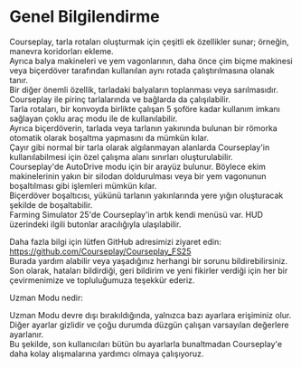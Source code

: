 # Genel Bilgilendirme
  
Courseplay, tarla rotaları oluşturmak için çeşitli ek özellikler sunar; örneğin, manevra koridorları ekleme.  
Ayrıca balya makineleri ve yem vagonlarının, daha önce çim biçme makinesi veya biçerdöver tarafından kullanılan aynı rotada çalıştırılmasına olanak tanır.   
Bir diğer önemli özellik, tarladaki balyaların toplanması veya sarılmasıdır.  
Courseplay ile pirinç tarlalarında ve bağlarda da çalışılabilir.  
Tarla rotaları, bir konvoyda birlikte çalışan 5 şoföre kadar kullanım imkanı sağlayan çoklu araç modu ile de kullanılabilir.  
Ayrıca biçerdöverin, tarlada veya tarlanın yakınında bulunan bir römorka otomatik olarak boşaltma yapmasını da mümkün kılar.  
Çayır gibi normal bir tarla olarak algılanmayan alanlarda Courseplay'in kullanılabilmesi için özel çalışma alanı sınırları oluşturulabilir.  
Courseplay'de AutoDrive modu için bir arayüz bulunur. Böylece ekim makinelerinin yakın bir silodan doldurulması veya bir yem vagonunun boşaltılması gibi işlemleri mümkün kılar.  
Biçerdöver boşaltıcısı, yükünü tarlanın yakınlarında yere yığın oluşturacak şekilde de boşaltabilir.  
Farming Simulator 25'de Courseplay'in artık kendi menüsü var. HUD üzerindeki ilgili butonlar aracılığıyla ulaşılabilir.  
  
Daha fazla bilgi için lütfen GitHub adresimizi ziyaret edin: https://github.com/Courseplay/Courseplay_FS25  
Burada yardım alabilir veya yaşadığınız herhangi bir sorunu bildirebilirsiniz.  
Son olarak, hataları bildirdiği, geri bildirim ve yeni fikirler verdiği için her bir çevirmenimize ve topluluğumuza teşekkür ederiz.  
  
Uzman Modu nedir:  

Uzman Modu devre dışı bırakıldığında, yalnızca bazı ayarlara erişiminiz olur.  
Diğer ayarlar gizlidir ve çoğu durumda düzgün çalışan varsayılan değerlere ayarlanır.  
Bu şekilde, son kullanıcıları bütün bu ayarlarla bunaltmadan Courseplay'e daha kolay alışmalarına yardımcı olmaya çalışıyoruz.  


